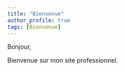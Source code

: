 ```yaml
---
title: "Bienvenue"
author_profile: true
tags: [Bienvenue]
---
```


Bonjour,

Bienvenue sur mon site professionnel.
